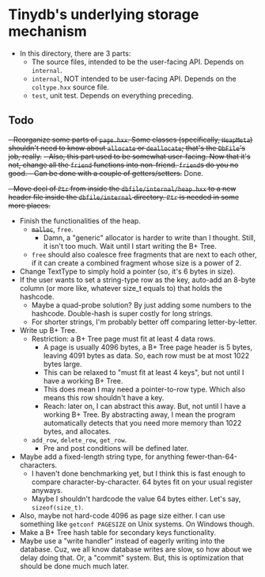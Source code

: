 # Tinydb's underlying storage mechanism

- In this directory, there are 3 parts:
  - The source files, intended to be the user-facing API. Depends on `internal`.
  - `internal`, NOT intended to be user-facing API. Depends on the `coltype.hxx`
  source file.
  - `test`, unit test. Depends on everything preceding.

## Todo

~~- Reorganize some parts of `page.hxx`. Some classes (specifically, `HeapMeta`)
shouldn't need to know about `allocate` or `deallocate`; that's the `DbFile`'s
job, really.~~
  ~~- Also, this part used to be somewhat user-facing. Now that it's not, change
  all the `friend` functions into non-friend. `friend`s do you no good.
    - Can be done with a couple of getters/setters.~~ Done.

~~- Move decl of `Ptr` from inside the `dbfile/internal/heap.hxx` to a new header
file inside the `dbfile/internal` directory. `Ptr` is needed in some more places.~~

- Finish the functionalities of the heap.
  - ~~`malloc`~~, `free`.
    - Damn, a "generic" allocator is harder to write than I thought. Still, it isn't
    too much. Wait until I start writing the B+ Tree.
  - `free` should also coalesce free fragments that are next to each
  other, if it can create a combined fragment whose size is a power of 2.
- Change TextType to simply hold a pointer (so, it's 6 bytes in size).
- If the user wants to set a string-type row as the key, auto-add an 8-byte column
(or more like, whatever size\_t equals to) that holds the hashcode.
  - Maybe a quad-probe solution? By just adding some numbers to the hashcode.
  Double-hash is super costly for long strings.
  - For shorter strings, I'm probably better off comparing letter-by-letter.
- Write up B+ Tree.
  - Restriction: a B+ Tree page must fit at least 4 data rows.
    - A page is usually 4096 bytes, a B+ Tree page header is 5 bytes, leaving 4091
    bytes as data. So, each row must be at most 1022 bytes large.
    - This can be relaxed to "must fit at least 4 keys", but not until I have a working
    B+ Tree.
    - This does mean I may need a pointer-to-row type. Which also means this row
    shouldn't have a key.
    - Reach: later on, I can abstract this away. But, not until I have a working
    B+ Tree. By abstracting away, I mean the program automatically detects that
    you need more memory than 1022 bytes, and allocates.
  - `add_row`, `delete_row`, `get_row`.
    - Pre and post conditions will be defined later.
- Maybe add a fixed-length string type, for anything fewer-than-64-characters.
  - I haven't done benchmarking yet, but I think this is fast enough to compare
  character-by-character. 64 bytes fit on your usual register anyways.
  - Maybe I shouldn't hardcode the value 64 bytes either. Let's say, `sizeof(size_t)`.
- Also, maybe not hard-code 4096 as page size either. I can use something like
`getconf PAGESIZE` on Unix systems. On Windows though.
- Make a B+ Tree hash table for secondary keys functionality.
- Maybe use a "write handler" instead of eagerly writing into the database. Cuz,
we all know database writes are slow, so how about we delay doing that. Or, a
"commit" system. But, this is optimization that should be done much much later.
